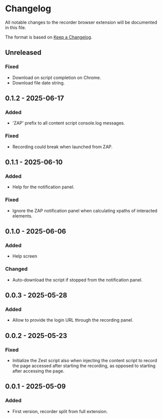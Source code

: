 # Changelog
All notable changes to the recorder browser extension will be documented in this file.

The format is based on [Keep a Changelog](https://keepachangelog.com/en/1.0.0/).

## Unreleased

### Fixed
- Download on script completion on Chrome.
- Download file date string.

## 0.1.2 - 2025-06-17

### Added
- 'ZAP' prefix to all content script console.log messages.

### Fixed
- Recording could break when launched from ZAP.

## 0.1.1 - 2025-06-10

### Added
- Help for the notification panel.

### Fixed
- Ignore the ZAP notification panel when calculating xpaths of interacted elements.

## 0.1.0 - 2025-06-06

### Added
- Help screen

### Changed
- Auto-download the script if stopped from the notification panel.

## 0.0.3 - 2025-05-28

### Added
- Allow to provide the login URL through the recording panel.

## 0.0.2 - 2025-05-23

### Fixed
- Initialize the Zest script also when injecting the content script to record the page accessed after starting the recording, as opposed to starting after accessing the page.

## 0.0.1 - 2025-05-09

### Added
- First version, recorder split from full extension.
